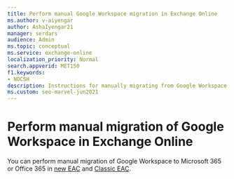 ```yaml
---
title: Perform manual Google Workspace migration in Exchange Online
ms.author: v-aiyengar
author: AshaIyengar21
manager: serdars
audience: Admin
ms.topic: conceptual
ms.service: exchange-online
localization_priority: Normal
search.appverid: MET150
f1.keywords:
- NOCSH
description: Instructions for manually migrating from Google Workspace to Microsoft 365 or Office 365 in stages by migrating users in batches.
ms.custom: seo-marvel-jun2021
---
```


# Perform manual migration of Google Workspace in Exchange Online

You can perform manual migration of Google Workspace to Microsoft 365 or Office 365 in [new EAC](manual-gspace-migration-neweac.md) and [Classic EAC](manual-gspace-migration-classiceac.md).

